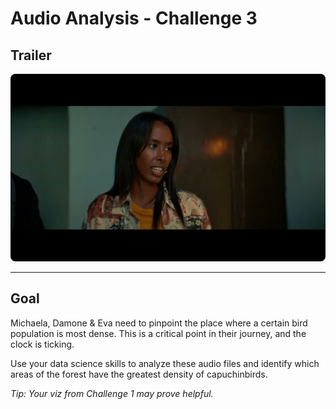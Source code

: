 # Audio Analysis - Challenge 3

## Trailer

<a href="https://youtu.be/MWs9KEVvfn4" target="_blank">
 <img src="./../assets/img/03.jpeg" alt="Watch the video" width="600" height="300" style="border-radius: 8px 8px"/>
</a>

---

## Goal

Michaela, Damone & Eva need to pinpoint the place where a certain bird population is most dense. This is a critical point in their journey, and the clock is ticking.

Use your data science skills to analyze these audio files and identify which areas of the forest have the greatest density of capuchinbirds.

_Tip: Your viz from Challenge 1 may prove helpful._
